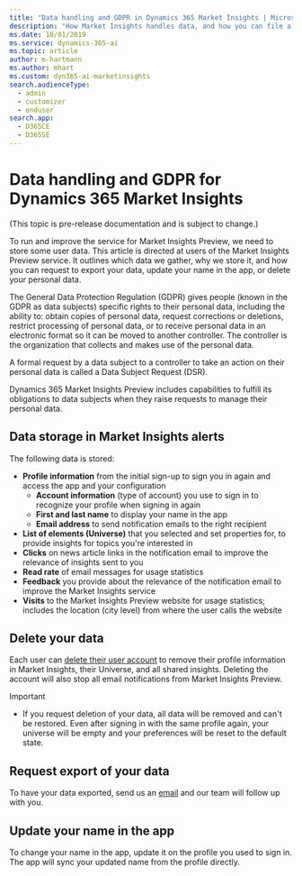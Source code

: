```yaml
---
title: "Data handling and GDPR in Dynamics 365 Market Insights | Microsoft Docs"
description: "How Market Insights handles data, and how you can file a DSR."
ms.date: 10/01/2019
ms.service: dynamics-365-ai
ms.topic: article
author: m-hartmann
ms.author: mhart
ms.custom: dyn365-ai-marketinsights
search.audienceType: 
  - admin
  - customizer
  - enduser
search.app: 
  - D365CE
  - D365SE
---
```


# Data handling and GDPR for Dynamics 365 Market Insights

(This topic is pre-release documentation and is subject to change.)

To run and improve the service for Market Insights Preview, we need to store some user data. This article is directed at users of the Market Insights Preview service. It outlines which data we gather, why we store it, and how you can request to export your data, update your name in the app, or delete your personal data.

The General Data Protection Regulation (GDPR) gives people (known in the GDPR as data subjects) specific rights to their personal data, including the ability to: obtain copies of personal data, request corrections or deletions, restrict processing of personal data, or to receive personal data in an electronic format so it can be moved to another controller. The controller is the organization that collects and makes use of the personal data.

A formal request by a data subject to a controller to take an action on their personal data is called a Data Subject Request (DSR).

Dynamics 365 Market Insights Preview includes capabilities to fulfill its obligations to data subjects when they raise requests to manage their personal data.

## Data storage in Market Insights alerts

The following data is stored:

- **Profile information** from the initial sign-up to sign you in again and access the app and your configuration
    - **Account information** (type of account) you use to sign in to recognize your profile when signing in again
    - **First and last name** to display your name in the app
    - **Email address** to send notification emails to the right recipient
- **List of elements (Universe)** that you selected and set properties for, to provide insights for topics you're interested in
- **Clicks** on news article links in the notification email to improve the relevance of insights sent to you
- **Read rate** of email messages for usage statistics
- **Feedback** you provide about the relevance of the notification email to improve the Market Insights service
- **Visits** to the Market Insights Preview website for usage statistics; includes the location (city level) from where the user calls the website

## Delete your data

Each user can [delete their user account](settings.md#delete-your-account) to remove their profile information in Market Insights, their Universe, and all shared insights. Deleting the account will also stop all email notifications from Market Insights Preview.

> [!IMPORTANT]
> - If you request deletion of your data, all data will be removed and can't be restored. Even after signing in with the same profile again, your universe will be empty and your preferences will be reset to the default state.

## Request export of your data

To have your data exported, send us an [email](mailto:micustreqs@microsoft.com) and our team will follow up with you.

## Update your name in the app

To change your name in the app, update it on the profile you used to sign in. The app will sync your updated name from the profile directly. 
